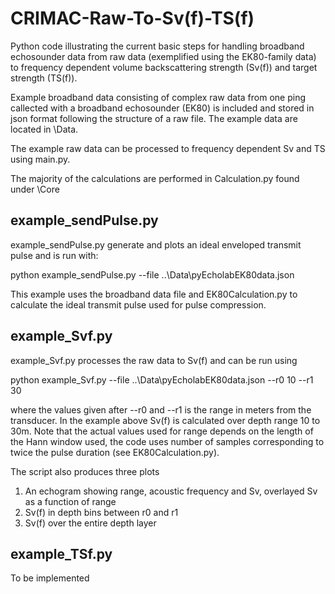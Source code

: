 # CRIMAC-Raw-To-Sv(f)-TS(f)
Python code illustrating the current basic steps for handling broadband echosounder data from raw data (exemplified using the EK80-family data) to frequency dependent volume backscattering strength (Sv(f)) and target strength (TS(f)).

Example broadband data consisting of complex raw data from one ping callected with a broadband echosounder (EK80) is included and stored in json format following the structure of a raw file. The example data are located in \Data.

The example raw data can be processed to frequency dependent Sv and TS using main.py.

The majority of the calculations are performed in Calculation.py found under \Core 


## example_sendPulse.py

example_sendPulse.py generate and plots an ideal enveloped transmit pulse and is run with:

python example_sendPulse.py --file ..\Data\pyEcholabEK80data.json

This example uses the broadband data file and EK80Calculation.py to calculate the ideal transmit pulse used for pulse compression.

## example_Svf.py

example_Svf.py processes the raw data to Sv(f) and can be run using

python example_Svf.py --file ..\Data\pyEcholabEK80data.json --r0 10 --r1 30

where the values given after --r0 and --r1 is the range in meters from the transducer. In the example above Sv(f) is calculated over depth range 10 to 30m.
Note that the actual values used for range depends on the length of the Hann window used, the code uses number of samples corresponding to twice the pulse duration (see EK80Calculation.py).

The script also produces three plots
1. An echogram showing range, acoustic frequency and Sv, overlayed Sv as a function of range
2. Sv(f) in depth bins between r0 and r1
3. Sv(f) over the entire depth layer

## example_TSf.py

To be implemented



